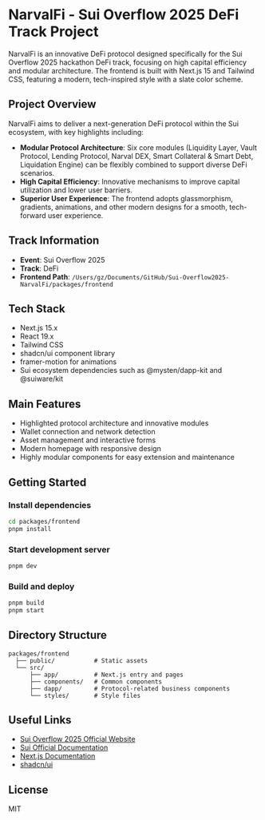 # NarvalFi - Sui Overflow 2025 DeFi Track Project

NarvalFi is an innovative DeFi protocol designed specifically for the Sui Overflow 2025 hackathon DeFi track, focusing on high capital efficiency and modular architecture. The frontend is built with Next.js 15 and Tailwind CSS, featuring a modern, tech-inspired style with a slate color scheme.

## Project Overview

NarvalFi aims to deliver a next-generation DeFi protocol within the Sui ecosystem, with key highlights including:

- **Modular Protocol Architecture**: Six core modules (Liquidity Layer, Vault Protocol, Lending Protocol, Narval DEX, Smart Collateral & Smart Debt, Liquidation Engine) can be flexibly combined to support diverse DeFi scenarios.
- **High Capital Efficiency**: Innovative mechanisms to improve capital utilization and lower user barriers.
- **Superior User Experience**: The frontend adopts glassmorphism, gradients, animations, and other modern designs for a smooth, tech-forward user experience.

## Track Information

- **Event**: Sui Overflow 2025
- **Track**: DeFi
- **Frontend Path**: `/Users/gz/Documents/GitHub/Sui-Overflow2025-NarvalFi/packages/frontend`

## Tech Stack

- Next.js 15.x
- React 19.x
- Tailwind CSS
- shadcn/ui component library
- framer-motion for animations
- Sui ecosystem dependencies such as @mysten/dapp-kit and @suiware/kit

## Main Features

- Highlighted protocol architecture and innovative modules
- Wallet connection and network detection
- Asset management and interactive forms
- Modern homepage with responsive design
- Highly modular components for easy extension and maintenance

## Getting Started

### Install dependencies

```bash
cd packages/frontend
pnpm install
```

### Start development server

```bash
pnpm dev
```

### Build and deploy

```bash
pnpm build
pnpm start
```

## Directory Structure

```
packages/frontend
  ├── public/           # Static assets
  └── src/
      ├── app/          # Next.js entry and pages
      ├── components/   # Common components
      ├── dapp/         # Protocol-related business components
      └── styles/       # Style files
```

## Useful Links

- [Sui Overflow 2025 Official Website](https://sui.io/overflow/)
- [Sui Official Documentation](https://docs.sui.io/)
- [Next.js Documentation](https://nextjs.org/docs)
- [shadcn/ui](https://ui.shadcn.com/)

## License

MIT 